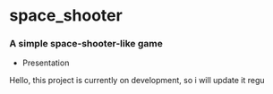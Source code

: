 # space_shooter

### A simple space-shooter-like game

* Presentation

Hello, this project is currently on development, so i will update it regu
